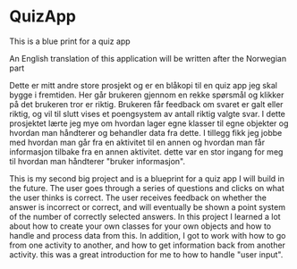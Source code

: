 # QuizApp
This is a blue print for a quiz app


An English translation of this application will be written after the Norwegian part

Dette er mitt andre store prosjekt og er en blåkopi til en quiz app jeg skal bygge i fremtiden.
Her går brukeren gjennom en rekke spørsmål og klikker på det brukeren tror er riktig. 
Brukeren får feedback om svaret er galt eller riktig, og vil til slutt vises et poengsystem av antall riktig valgte svar.
I dette prosjektet lærte jeg mye om hvordan lager egne klasser til egne objekter og hvordan man håndterer og behandler data fra dette.
I tillegg fikk jeg jobbe med hvordan man går fra en aktivitet til en annen og hvordan man får informasjon tilbake fra en annen aktivitet. 
dette var en stor ingang for meg til hvordan man håndterer "bruker informasjon".


This is my second big project and is a blueprint for a quiz app I will build in the future.
The user goes through a series of questions and clicks on what the user thinks is correct.
The user receives feedback on whether the answer is incorrect or correct, and will eventually be shown a point system of the number of correctly selected answers.
In this project I learned a lot about how to create your own classes for your own objects and how to handle and process data from this.
In addition, I got to work with how to go from one activity to another, and how to get information back from another activity.
this was a great introduction for me to how to handle "user input".



